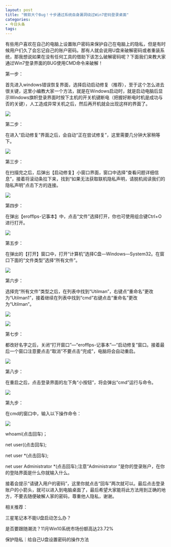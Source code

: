```yaml
---
layout: post
title: "微软大个Bug！十步通过系统自身漏洞绕过Win7密码登录桌面"
categories:
- 今日头条
tags:
---
```

有些用户喜欢在自己的电脑上设置账户密码来保护自己在电脑上的隐私，但是有时候用户们久了会忘记自己的账户密码。那有人就会说用U盘来破解密码或者重装系统，那我想说如果在没有任何工具的借助下该怎么破解密码呢？下面我们来教大家通过Win7登录界面的BUG使用CMD命令来破解！

第一步：

首先进入windows错误恢复界面，选择启动启动修复（推荐），至于这个怎么进去很关键，这里小编教大家一个方法，就是在Windows启动时，就是启动电脑后显示Windows旗帜登录界面时按下主机的开关机键断电（把握好断电时机是成功与否的关键），人工造成异常关机之后，然后再开机就会出现这样的界面了。

![](http://p3.pstatp.com/large/12da0003da5d9adafb5e)

第二步：

在进入“启动修复”界面之后，会自动“正在尝试修复”，这里需要几分钟大家稍等下。

![](http://p3.pstatp.com/large/12db000406ac9f288788)

第三步：

在扫描完之后，后弹出【启动修复】小窗口界面，窗口中选择“查看问题详细信息”，接着将滚动条拉下来，找到“如果无法获取联机隐私声明，请脱机阅读我们的隐私声明”点击下方的连接。

![](http://p3.pstatp.com/large/12df0005514b618321cf)

第四步：

在弹出【erofflps-记事本】中，点击“文件”选择打开，你也可使用组合键Ctrl+O进行打开。

![](http://p2.pstatp.com/large/12da0003db6c2ddca66a)

第五步：

在弹出的【打开】窗口中，打开“计算机”选择C盘—Windows—System32。在窗口下面的“文件类型”选择“所有文件”。

![](http://p3.pstatp.com/large/12da0003dbafa696e114)

第六步：

选择完“所有文件”类型之后，在列表中找到“Utilman”，右键点“重命名”更改为“Utilman1”，接着继续在列表中找到“cmd”右键点击“重命名”更改为“Utilman”。

![](http://p3.pstatp.com/large/128200081780372f1d3d)

![](http://p9.pstatp.com/large/12da0003dc4c71ea61fb)

第七步：

都改好名字之后，关闭“打开窗口”—“erofflps-记事本”—“启动修复”窗口。接着最后一个窗口注意要点击“取消”不要点击“完成”，电脑将会自动重启。

![](http://p3.pstatp.com/large/12da0003dd635d620c03)

第八步：

在重启之后，点击登录界面的左下角“小按钮”，将会弹出“cmd”运行与命令。

![](http://p9.pstatp.com/large/1282000818c91cf45c2d)

第九步：

在cmd的窗口中，输入以下操作命令：

![](http://p3.pstatp.com/large/12de000411819e609482)

whoami(点击回车)；

net user((点击回车);

net user *(点击回车);

net user Administrator *(点击回车);注意“Administrator ”是你的登录账户，在你的登陆界面是什么你就输入什么。

接着会提示“请键入用户的密码”，这里你就点击“回车”两次就可以。最后点击登录账户的小箭头，就可以进入到电脑桌面了，最后希望大家能将此方法用到正确的地方，不要去随便破解人家的密码，尊重他人隐私，谢谢。

相关推荐：

三星笔记本不能U盘启动怎么办？

是否要跟随潮流？11月Win10系统市场份额高达23.72%

保护隐私｜给自己U盘设置密码的操作方法